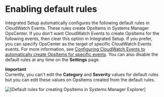 # Enabling default rules<a name="Explorer-setup-default-rules"></a>

Integrated Setup automatically configures the following default rules in CloudWatch Events\. These rules create OpsItems in Systems Manager OpsCenter\. If you don't want CloudWatch Events to create OpsItems for the following events, then clear this option in Integrated Setup\. If you prefer, you can specify OpsCenter as the target of specific CloudWatch Events events\. For more information, see [Configuring CloudWatch Events to automatically create OpsItems for specific events](OpsCenter-creating-OpsItems.md#OpsCenter-automatically-create-OpsItems-2)\. You can also disable the default rules at any time on the **Settings** page\.

**Important**  
Currently, you can't edit the **Category** and **Severity** values for default rules but you can edit these values on OpsItems created from the default rules\. 

![\[Default rules for creating OpsItems in Systems Manager Explorer\]](http://docs.aws.amazon.com/systems-manager/latest/userguide/images/explorer-default-rules.png)